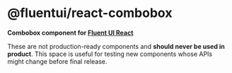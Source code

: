 # @fluentui/react-combobox

**Combobox component for [Fluent UI React](https://developer.microsoft.com/en-us/fluentui)**

These are not production-ready components and **should never be used in product**. This space is useful for testing new components whose APIs might change before final release.
